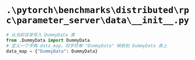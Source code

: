 # `.\pytorch\benchmarks\distributed\rpc\parameter_server\data\__init__.py`

```py
# 从当前目录导入 DummyData 类
from .DummyData import DummyData
# 定义一个字典 data_map，将字符串 "DummyData" 映射到 DummyData 类上
data_map = {"DummyData": DummyData}
```